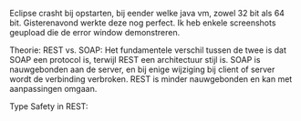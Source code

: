 Eclipse crasht bij opstarten, bij eender welke java vm, zowel 32 bit als 64 bit.
Gisterenavond werkte deze nog perfect.
Ik heb enkele screenshots geupload die de error window demonstreren.



Theorie:
REST vs. SOAP:
Het fundamentele verschil tussen de twee is dat SOAP een protocol is, terwijl REST een architectuur stijl is.
SOAP is nauwgebonden aan de server, en bij enige wijziging bij client of server wordt de verbinding verbroken.
REST is minder nauwgebonden en kan met aanpassingen omgaan.


Type Safety in REST: